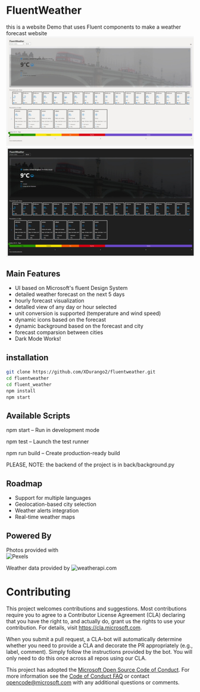 # FluentWeather

this is a website Demo that uses Fluent components to make a weather forecast website
![Screenshot of the website](readme_files/clearMode.jpeg)
![Screenshot with dark mode enabled](readme_files/darkMode.jpeg)
## Main Features
 - UI based on Microsoft's fluent Design System
 - detailed weather forecast on the next 5 days
 - hourly forecast visualization
 - detalled view of any day or hour selected
 - unit conversion is supported (temperature and wind speed)
 - dynamic icons based on the forecast
 - dynamic background based on the forecast and city
 - forecast comparsion between cities
 - Dark Mode Works! 




## installation

```bash
git clone https://github.com/XDurango2/fluentweather.git
cd fluentweather
cd fluent_weather
npm install
npm start
```


## Available Scripts
npm start – Run in development mode

npm test – Launch the test runner

npm run build – Create production-ready build

PLEASE, NOTE: the backend of the project is in back/background.py

## Roadmap

- Support for multiple languages
- Geolocation-based city selection
- Weather alerts integration
- Real-time weather maps
## Powered By

Photos provided with  
<img src="https://pexels.com/assets/static/images/meta/pexels-logo.svg" alt="Pexels" width="100"/>

Weather data provided by <img src= "https://cdn.weatherapi.com/v4/images/weatherapi_logo.png" alt=weatherapi.com width ="100">

# Contributing

This project welcomes contributions and suggestions. Most contributions require you to agree to a
Contributor License Agreement (CLA) declaring that you have the right to, and actually do, grant us
the rights to use your contribution. For details, visit https://cla.microsoft.com.

When you submit a pull request, a CLA-bot will automatically determine whether you need to provide
a CLA and decorate the PR appropriately (e.g., label, comment). Simply follow the instructions
provided by the bot. You will only need to do this once across all repos using our CLA.

This project has adopted the [Microsoft Open Source Code of Conduct](https://opensource.microsoft.com/codeofconduct/).
For more information see the [Code of Conduct FAQ](https://opensource.microsoft.com/codeofconduct/faq/) or
contact [opencode@microsoft.com](mailto:opencode@microsoft.com) with any additional questions or comments.
